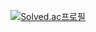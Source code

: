 <div align="center">
  
  [![Solved.ac프로필](http://mazassumnida.wtf/api/v2/generate_badge?boj=king7532)](https://solved.ac/profile/king7532) 
  
  <div align="center">

